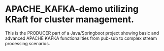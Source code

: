 # APACHE_KAFKA-demo utilizing KRaft for cluster management.

This is the PRODUCER part of a Java/Springboot project showing basic and advanced APACHE KAFKA functionalities from pub-sub to complex stream processing scenarios.
